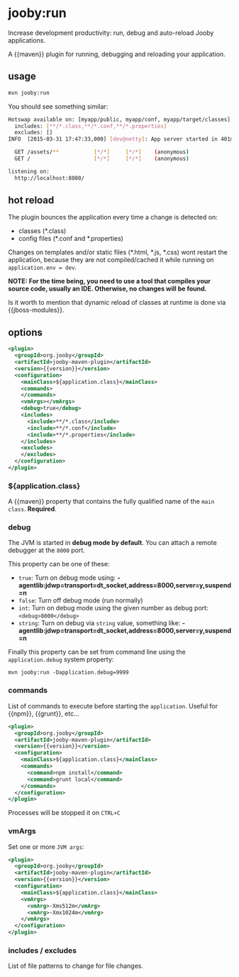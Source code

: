 # jooby:run

Increase development productivity: run, debug and auto-reload Jooby applications.

A {{maven}} plugin for running, debugging and reloading your application.

## usage

```bash
mvn jooby:run
```

You should see something similar:

```bash
Hotswap available on: [myapp/public, myapp/conf, myapp/target/classes]
  includes: [**/*.class,**/*.conf,**/*.properties]
  excludes: []
INFO  [2015-03-31 17:47:33,000] [dev@netty]: App server started in 401ms

  GET /assets/**           [*/*]     [*/*]    (anonymous)
  GET /                    [*/*]     [*/*]    (anonymous)

listening on:
  http://localhost:8080/
```

## hot reload

The plugin bounces the application every time a change is detected on:

- classes (*.class)
- config files (*.conf and *.properties)

Changes on templates and/or static files (*.html, *.js, *.css) wont restart the application, because they are not compiled/cached it while running on ```application.env = dev```.

**NOTE: For the time being, you need to use a tool that compiles your source code, usually an IDE. Otherwise, no changes will be found.**

Is it worth to mention that dynamic reload of classes at runtime is done via {{jboss-modules}}.

## options

```xml
<plugin>
  <groupId>org.jooby</groupId>
  <artifactId>jooby-maven-plugin</artifactId>
  <version>{{version}}</version>
  <configuration>
    <mainClass>${application.class}</mainClass>
    <commands>
    </commands>
    <vmArgs></vmArgs>
    <debug>true</debug>
    <includes>
      <include>**/*.class</include>
      <include>**/*.conf</include>
      <include>**/*.properties</include>
    </includes>
    <excludes>
    </excludes>
  </configuration>
</plugin>
```

### ${application.class}

A {{maven}} property that contains the fully qualified name of the ```main class```. **Required**.

### debug

The JVM is started in **debug mode by default**. You can attach a remote debugger at the ```8000``` port.

This property can be one of these:

* ```true```: Turn on debug mode using: **-agentlib:jdwp=transport=dt_socket,address=8000,server=y,suspend=n**
* ```false```: Turn off debug mode (run normally)
* ```int```: Turn on debug mode using the given number as debug port: ```<debug>8000</debug>```
* ```string```: Turn on debug via ```string``` value, something like: **-agentlib:jdwp=transport=dt_socket,address=8000,server=y,suspend=n**

Finally this property can be set from command line using the ```application.debug``` system property:

```
mvn jooby:run -Dapplication.debug=9999
```

### commands

List of commands to execute before starting the ```application```. Useful for {{npm}}, {{grunt}}, etc...

```xml
<plugin>
  <groupId>org.jooby</groupId>
  <artifactId>jooby-maven-plugin</artifactId>
  <version>{{version}}</version>
  <configuration>
    <mainClass>${application.class}</mainClass>
    <commands>
      <command>npm install</command>
      <command>grunt local</command>
    </commands>
  </configuration>
</plugin>
```

Processes will be stopped it on ```CTRL+C```

### vmArgs

Set one or more ```JVM args```:

```xml
<plugin>
  <groupId>org.jooby</groupId>
  <artifactId>jooby-maven-plugin</artifactId>
  <version>{{version}}</version>
  <configuration>
    <mainClass>${application.class}</mainClass>
    <vmArgs>
      <vmArg>-Xms512m</vmArg>
      <vmArg>-Xmx1024m</vmArg>
    </vmArgs>
  </configuration>
</plugin>
```

### includes / excludes

List of file patterns to change for file changes.

